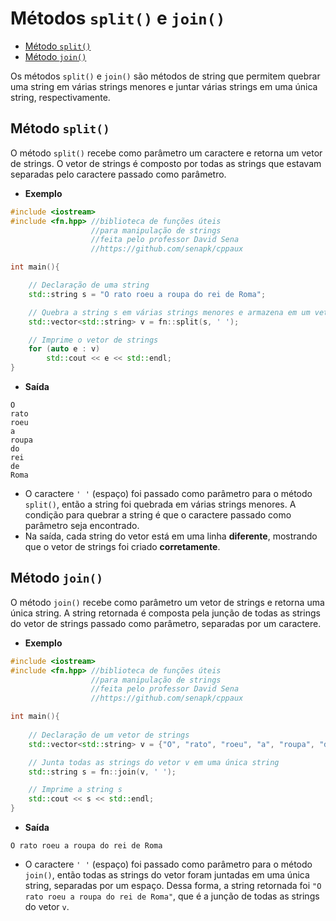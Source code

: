 # Métodos `split()` e `join()`

<!-- toc -->
- [Método `split()`](#método-split)
- [Método `join()`](#método-join)
<!-- toc -->

Os métodos `split()` e `join()` são métodos de string que permitem quebrar uma string em várias strings menores e juntar várias strings em uma única string, respectivamente.

## Método `split()`

O método `split()` recebe como parâmetro um caractere e retorna um vetor de strings. O vetor de strings é composto por todas as strings que estavam separadas pelo caractere passado como parâmetro.

- **Exemplo**

```cpp
#include <iostream>
#include <fn.hpp> //biblioteca de funções úteis
                  //para manipulação de strings
                  //feita pelo professor David Sena
                  //https://github.com/senapk/cppaux

int main(){

    // Declaração de uma string
    std::string s = "O rato roeu a roupa do rei de Roma"; 

    // Quebra a string s em várias strings menores e armazena em um vetor
    std::vector<std::string> v = fn::split(s, ' ');

    // Imprime o vetor de strings
    for (auto e : v)
        std::cout << e << std::endl;
}
```

- **Saída**

```out
O
rato
roeu
a
roupa
do
rei
de
Roma
```

- O caractere `' '` (espaço) foi passado como parâmetro para o método `split()`, então a string foi quebrada em várias strings menores. A condição para quebrar a string é que o caractere passado como parâmetro seja encontrado.
- Na saída, cada string do vetor está em uma linha **diferente**, mostrando que o vetor de strings foi criado **corretamente**.

## Método `join()`

O método `join()` recebe como parâmetro um vetor de strings e retorna uma única string. A string retornada é composta pela junção de todas as strings do vetor de strings passado como parâmetro, separadas por um caractere.

- **Exemplo**

```cpp
#include <iostream>
#include <fn.hpp> //biblioteca de funções úteis
                  //para manipulação de strings
                  //feita pelo professor David Sena
                  //https://github.com/senapk/cppaux

int main(){
 
    // Declaração de um vetor de strings
    std::vector<std::string> v = {"O", "rato", "roeu", "a", "roupa", "do", "rei", "de", "Roma"};

    // Junta todas as strings do vetor v em uma única string
    std::string s = fn::join(v, ' ');

    // Imprime a string s
    std::cout << s << std::endl;
}
```

- **Saída**

```out
O rato roeu a roupa do rei de Roma
```

- O caractere `' '` (espaço) foi passado como parâmetro para o método `join()`, então todas as strings do vetor foram juntadas em uma única string, separadas por um espaço. Dessa forma, a string retornada foi `"O rato roeu a roupa do rei de Roma"`, que é a junção de todas as strings do vetor `v`.
